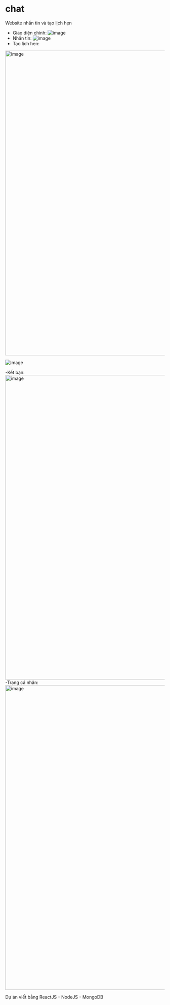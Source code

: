 # chat
Website nhắn tin và tạo lịch hẹn
- Giao diện chính:
![image](https://user-images.githubusercontent.com/88521078/209419745-b44d3204-1495-4358-9848-7621e1a7d751.png)
- Nhắn tin:
![image](https://user-images.githubusercontent.com/88521078/209419795-ad916081-5a7c-4671-b8f5-4f4b0df666d5.png)
- Tạo lịch hẹn:
<img width="960" alt="image" src="https://user-images.githubusercontent.com/102478568/209691169-f6347f70-3399-4ebc-a1e3-703b1c756faa.png">

![image](https://user-images.githubusercontent.com/102478568/209691500-8cf024bb-5928-4b1a-b665-4e8bfbc59a3f.png)

-Kết bạn:
<img width="960" alt="image" src="https://user-images.githubusercontent.com/102478568/209690460-bc6c5976-24a2-48a3-84fe-7c60e77ac5bf.png">
-Trang cá nhân:
<img width="960" alt="image" src="https://user-images.githubusercontent.com/102478568/209690575-87a3721d-a1db-4e31-a418-d318026191d3.png">


Dự án viết bằng ReactJS - NodeJS - MongoDB
